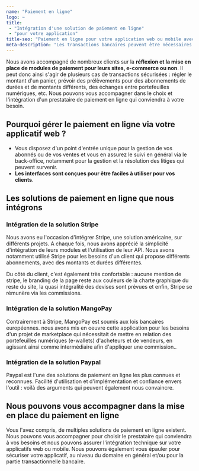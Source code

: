 ```yaml
---
name: "Paiement en ligne"
logo: ~
title: 
 - "Intégration d'une solution de paiement en ligne" 
 - "pour votre application"
title-seo: "Paiement en ligne pour votre application web ou mobile avec Elao 💴"
meta-description: "Les transactions bancaires peuvent être nécessaires pour votre projet web ou mobile. Nous pouvons vous accompagner dans l'intégration d'une solution de paiement en ligne comme Stripe, PayPal, MangoPay ..."
---
```


Nous avons accompagné de nombreux clients sur la **réflexion et la mise en place de modules de paiement pour leurs sites, e-commerce ou non**. Il peut donc ainsi s'agir de plusieurs cas de transactions sécurisées : régler le montant d'un panier, prévoir des prélèvements pour des abonnements de durées et de montants différents, des échanges entre portefeuilles numériques, etc. Nous pouvons vous accompagner dans le choix et l'intégration d'un prestataire de paiement en ligne qui conviendra à votre besoin. 

## Pourquoi gérer le paiement en ligne via votre applicatif web ? 

- Vous disposez d'un point d'entrée unique pour la gestion de vos abonnés ou de vos ventes et vous en assurez le suivi en général via le back-office, notamment pour la gestion et la résolution des litiges qui peuvent survenir. 
- **Les interfaces sont conçues pour être faciles à utiliser pour vos clients**.

## Les solutions de paiement en ligne que nous intégrons

### Intégration de la solution Stripe

Nous avons eu l'occasion d'intégrer Stripe, une solution américaine, sur différents projets. A chaque fois, nous avons apprécié la simplicité d'intégration de leurs modules et l'utilisation de leur API. Nous avons notamment utilisé Stripe pour les besoins d'un client qui propose différents abonnements, avec des montants et durées différentes. 

Du côté du client, c'est également très confortable : aucune mention de stripe, le branding de la page reste aux couleurs de la charte graphique du reste du site, la quasi intégralité des devises sont prévues et enfin, Stripe se rémunère via les commissions. 

### Intégration de la solution MangoPay

Contrairement à Stripe, MangoPay est soumis aux lois bancaires européennes. nous avons mis en oeuvre cette application pour les besoins d'un projet de marketplace qui nécessitait de mettre en relation des portefeuilles numériques (e-wallets) d'acheteurs et de vendeurs, en agissant ainsi comme intermédiaire afin d'appliquer une commission..

### Intégration de la solution Paypal

Paypal est l'une des solutions de paiement en ligne les plus connues et reconnues. Facilité d'utilisation et d'implémentation et confiance envers l'outil : voilà des arguments qui peuvent également nous convaincre. 

## Nous pouvons vous accompagner dans la mise en place du paiement en ligne

Vous l'avez compris, de multiples solutions de paiement en ligne existent. Nous pouvons vous accompagner pour choisir le prestataire qui conviendra à vos besoins et nous pouvons assurer l'intégration technique sur votre applicatifs web ou mobile. Nous pouvons également vous épauler pour sécuriser votre applicatif, au niveau du domaine en général et/ou pour la partie transactionnelle bancaire. 
